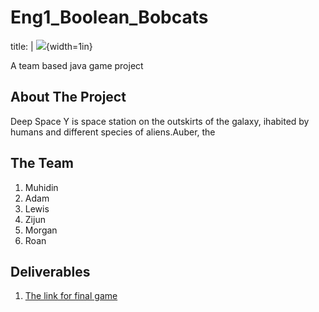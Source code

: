# Eng1_Boolean_Bobcats

title: |
![](https://github.com/muhidinmo/Eng1_Boolean_Bobcats/blob/master/TestGame/core/assets/Sprites/Menu/Title.png){width=1in}  

A team based java game project

## About The Project
Deep Space Y is space station on the outskirts of the galaxy, ihabited by humans and different species of aliens.Auber, the 
## The Team
1. Muhidin 
2. Adam
3. Lewis
4. Zijun
5. Morgan
6. Roan

## Deliverables
1. [The link for final game](https://github.com/muhidinmo/Eng1_Boolean_Bobcats/tree/FinalGame)

